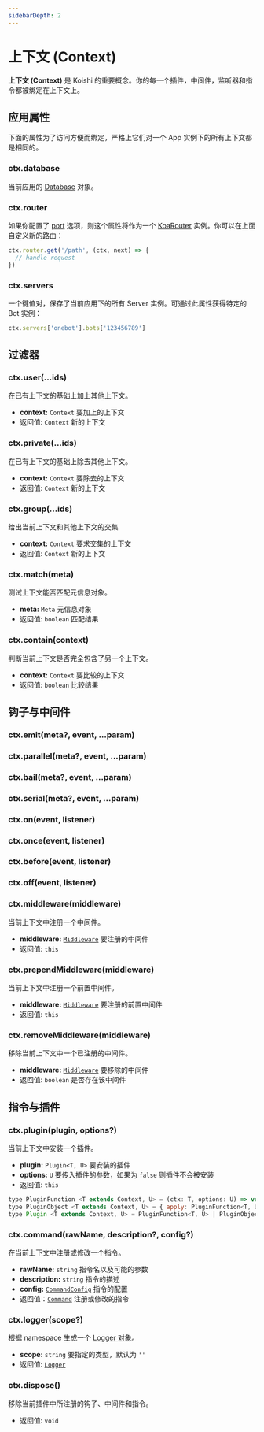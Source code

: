 ```yaml
---
sidebarDepth: 2
---
```


# 上下文 (Context)

**上下文 (Context)** 是 Koishi 的重要概念。你的每一个插件，中间件，监听器和指令都被绑定在上下文上。

## 应用属性

下面的属性为了访问方便而绑定，严格上它们对一个 App 实例下的所有上下文都是相同的。

### ctx.database

当前应用的 [Database](./database.md#数据库对象) 对象。

### ctx.router

如果你配置了 [port](./app.md#option-port) 选项，则这个属性将作为一个 [KoaRouter](https://github.com/koajs/router/blob/master/API.md) 实例。你可以在上面自定义新的路由：

```js
ctx.router.get('/path', (ctx, next) => {
  // handle request
})
```

### ctx.servers

一个键值对，保存了当前应用下的所有 Server 实例。可通过此属性获得特定的 Bot 实例：

```js
ctx.servers['onebot'].bots['123456789']
```

## 过滤器

### ctx.user(...ids)

在已有上下文的基础上加上其他上下文。

- **context:** `Context` 要加上的上下文
- 返回值: `Context` 新的上下文

### ctx.private(...ids)

在已有上下文的基础上除去其他上下文。

- **context:** `Context` 要除去的上下文
- 返回值: `Context` 新的上下文

### ctx.group(...ids)

给出当前上下文和其他上下文的交集

- **context:** `Context` 要求交集的上下文
- 返回值: `Context` 新的上下文

### ctx.match(meta)

测试上下文能否匹配元信息对象。

- **meta:** `Meta` 元信息对象
- 返回值: `boolean` 匹配结果

### ctx.contain(context)

判断当前上下文是否完全包含了另一个上下文。

- **context:** `Context` 要比较的上下文
- 返回值: `boolean` 比较结果

## 钩子与中间件

### ctx.emit(meta?, event, ...param)

### ctx.parallel(meta?, event, ...param)

### ctx.bail(meta?, event, ...param)

### ctx.serial(meta?, event, ...param)

### ctx.on(event, listener)

### ctx.once(event, listener)

### ctx.before(event, listener)

### ctx.off(event, listener)

### ctx.middleware(middleware)

当前上下文中注册一个中间件。

- **middleware:** [`Middleware`](../guide/message.md#中间件) 要注册的中间件
- 返回值: `this`

### ctx.prependMiddleware(middleware)

当前上下文中注册一个前置中间件。

- **middleware:** [`Middleware`](../guide/message.md#中间件) 要注册的前置中间件
- 返回值: `this`

### ctx.removeMiddleware(middleware)

移除当前上下文中一个已注册的中间件。

- **middleware:** [`Middleware`](../guide/message.md#中间件) 要移除的中间件
- 返回值: `boolean` 是否存在该中间件

## 指令与插件

### ctx.plugin(plugin, options?)

当前上下文中安装一个插件。

- **plugin:** `Plugin<T, U>` 要安装的插件
- **options:** `U` 要传入插件的参数，如果为 `false` 则插件不会被安装
- 返回值: `this`

```js
type PluginFunction <T extends Context, U> = (ctx: T, options: U) => void
type PluginObject <T extends Context, U> = { apply: PluginFunction<T, U> }
type Plugin <T extends Context, U> = PluginFunction<T, U> | PluginObject<T, U>
```

### ctx.command(rawName, description?, config?)

在当前上下文中注册或修改一个指令。

- **rawName:** `string` 指令名以及可能的参数
- **description:** `string` 指令的描述
- **config:** [`CommandConfig`](../guide/command-system.md#commandconfig-对象) 指令的配置
- 返回值：[`Command`](./command.md) 注册或修改的指令

### ctx.logger(scope?)

根据 namespace 生成一个 [Logger 对象](../guide/logger.md#使用-logger)。

- **scope:** `string` 要指定的类型，默认为 `''`
- 返回值: [`Logger`](../guide/logger.md#使用-logger)

### ctx.dispose() <Badge text="beta" type="warn"/>

移除当前插件中所注册的钩子、中间件和指令。

- 返回值: `void`
